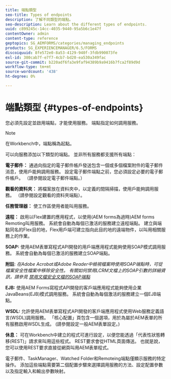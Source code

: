 ```yaml
---
title: 端點類型
seo-title: Types of endpoints
description: 了解不同類型的端點。
seo-description: Learn about the different types of endpoints.
uuid: c899245c-14cc-4035-9440-95a5b6c1e47f
contentOwner: admin
content-type: reference
geptopics: SG_AEMFORMS/categories/managing_endpoints
products: SG_EXPERIENCEMANAGER/6.5/FORMS
discoiquuid: 8fe572e0-8a53-4129-940f-3fdb990073fe
exl-id: 380cab7f-e7f7-4cb7-bd20-ea530a349fac
source-git-commit: b220adf6fa3e9faf94389b9a9416b7fca2f89d9d
workflow-type: tm+mt
source-wordcount: '438'
ht-degree: 0%

---
```


# 端點類型 {#types-of-endpoints}

您必須先設定並啟用端點，才能使用服務。 端點指定如何調用服務。

>[!NOTE]
>
>在Workbench中，端點稱為起點。

可以向服務添加以下類型的端點。 並非所有服務都支援所有端點：

**電子郵件：** 通過向指定的電子郵件帳戶發送包含一個或多個檔案附件的電子郵件消息，使用戶能夠調用服務。 設定電子郵件端點之前，您必須設定必要的電子郵件帳戶。 （請參閱設定電子郵件端點。）

**觀看的資料夾：** 將檔案放在資料夾中，以定義的間隔掃描，使用戶能夠調用服務。 （請參閱設定觀看的資料夾端點）。

**任務管理器：** 使工作區使用者能叫用服務。

**遠程：** 啟用以Flex建置的應用程式，以使用(AEM forms為過時)AEM forms Remoting叫用服務。 系統會自動為每個已激活的服務建立遠程端點。 建立與端點同名的Flex目的地，Flex用戶端可建立指向此目的地的遠端物件，以叫用相關服務上的作業。

**SOAP:** 使用AEM表單寫程式API開發的用戶端應用程式能夠使用SOAP模式調用服務。 系統會自動為每個已激活的服務建立SOAP端點。

**附註**: *在Adobe Acrobat或Adobe Reader中檢視檔案時使用SOAP端點時，可從檔案安全性檔案中移除安全性。 有關如何禁用LCRM文檔上的SOAP引數的詳細資訊，請參見 [禁用文檔安全文檔的SOAP端點](/help/forms/using/admin-help/configuring-client-server-options.md#disable-soap-endpoints-for-document-security-documents)*

**EJB:** 使用AEM Forms寫程式API開發的客戶端應用程式能夠使用企業JavaBeans(EJB)模式調用服務。 系統會自動為每個激活的服務建立一個EJB端點。

**WSDL:** 允許使用AEM表單寫程式API開發的客戶端應用程式使用Web服務定義語言(WSDL)調用服務。 「核心配置」頁包含一個選項，用於為屬於AEM表單的所有服務啟用WSDL生成。 (請參閱設定一般AEM表單設定。)

**休息：** 可在Workbench中建立的程式可進行設定，以便您能透過「代表性狀態轉移(REST)」請求來叫用這些程式。 REST要求會從HTML頁面傳送。 也就是說，您可以使用REST要求直接從網頁叫用AEM表單程式。

電子郵件、TaskManager、Watched Folder和Remoteing端點僅顯示服務的特定操作。 添加這些端點需要第二個配置步驟來選擇調用服務的方法、設定配置參數以及指定輸入和輸出參數映射。
